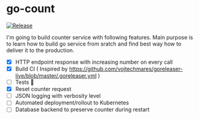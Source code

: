 # go-count

[![Release](https://github.com/elmariofredo/go-count/actions/workflows/release.yml/badge.svg)](https://github.com/elmariofredo/go-count/actions/workflows/release.yml)

I'm going to build counter service with following features. Main purpose is to learn how to build go service from sratch and find best way how to deliver it to the production.

- [X] HTTP endpoint response with increasing number on every call
- [X] Build CI ( Inspired by https://github.com/vojtechmares/goreleaser-live/blob/master/.goreleaser.yml )
- [ ] Tests 👻
- [X] Reset counter request
- [ ] JSON logging with verbosity level
- [ ] Automated deployment/rollout to Kubernetes
- [ ] Database backend to preserve counter during restart
